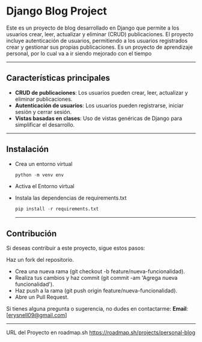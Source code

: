 # Django Blog Project

Este es un proyecto de blog desarrollado en Django que permite a los usuarios crear, leer, actualizar y eliminar (CRUD) publicaciones. El proyecto incluye autenticación de usuarios, permitiendo a los usuarios registrados crear y gestionar sus propias publicaciones. Es un proyecto de aprendizaje personal, por lo cual va a ir siendo mejorado con el tiempo

---

## Características principales

- **CRUD de publicaciones**: Los usuarios pueden crear, leer, actualizar y eliminar publicaciones.
- **Autenticación de usuarios**: Los usuarios pueden registrarse, iniciar sesión y cerrar sesión.
- **Vistas basadas en clases**: Uso de vistas genéricas de Django para simplificar el desarrollo.

---
## Instalación
- Crea un entorno virtual
  ```python
  python -m venv env
  ```
- Activa el Entorno virtual
- Instala las dependencias de requirements.txt
  ```python
  pip install -r requirements.txt
  ```

  ---
  
## Contribución
Si deseas contribuir a este proyecto, sigue estos pasos:

Haz un fork del repositorio.
- Crea una nueva rama (git checkout -b feature/nueva-funcionalidad).
- Realiza tus cambios y haz commit (git commit -am 'Agrega nueva funcionalidad').
- Haz push a la rama (git push origin feature/nueva-funcionalidad).
- Abre un Pull Request.

Si tienes alguna pregunta o sugerencia, no dudes en contactarme:
**Email**: [erysnell09@gmail.com]

  ---

  URL del Proyecto en roadmap.sh
https://roadmap.sh/projects/personal-blog
